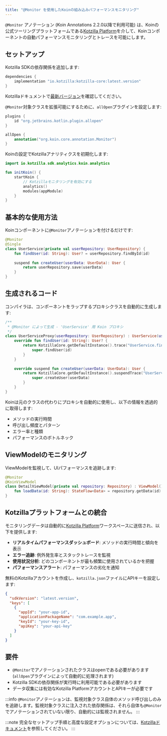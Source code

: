 ```yaml
---
title: "@Monitor を使用したKoinの組み込みパフォーマンスモニタリング"
---
```


`@Monitor` アノテーション (Koin Annotations 2.2.0以降で利用可能) は、Koinの公式ツーリングプラットフォームである[Kotzilla Platform](https://kotzilla.io)を介して、Koinコンポーネントの自動パフォーマンスモニタリングとトレースを可能にします。

## セットアップ

Kotzilla SDKの依存関係を追加します:

```kotlin
dependencies {
    implementation "io.kotzilla:kotzilla-core:latest.version"
}
```

Kotzillaドキュメントで[最新バージョン](https://doc.kotzilla.io/docs/releaseNotes/changelogSDK)を確認してください。

`@Monitor`対象クラスを拡張可能にするために、`allOpen`プラグインを設定します:

```kotlin
plugins {
    id "org.jetbrains.kotlin.plugin.allopen"
}

allOpen {
    annotation("org.koin.core.annotation.Monitor")
}
```

Koinの設定でKotzillaアナリティクスを初期化します:

```kotlin
import io.kotzilla.sdk.analytics.koin.analytics

fun initKoin() {
    startKoin {
        // Kotzillaモニタリングを有効にする
        analytics()
        modules(appModule)
    }
}
```

## 基本的な使用方法

Koinコンポーネントに`@Monitor`アノテーションを付けるだけです:

```kotlin
@Monitor
@Single
class UserService(private val userRepository: UserRepository) {
    fun findUser(id: String): User? = userRepository.findById(id)
    
    suspend fun createUser(userData: UserData): User {
        return userRepository.save(userData)
    }
}
```

## 生成されるコード

コンパイラは、コンポーネントをラップするプロキシクラスを自動的に生成します:

```kotlin
/**
 * @Monitor によって生成 - 'UserService' 用 Koin プロキシ
 */
class UserServiceProxy(userRepository: UserRepository) : UserService(userRepository) {
    override fun findUser(id: String): User? { 
        return KotzillaCore.getDefaultInstance().trace("UserService.findUser") { 
            super.findUser(id) 
        } 
    }
    
    override suspend fun createUser(userData: UserData): User { 
        return KotzillaCore.getDefaultInstance().suspendTrace("UserService.createUser") { 
            super.createUser(userData) 
        } 
    }
}
```

Koinは元のクラスの代わりにプロキシを自動的に使用し、以下の情報を透過的に取得します:
- メソッドの実行時間
- 呼び出し頻度とパターン
- エラー率と種類
- パフォーマンスのボトルネック

## ViewModelのモニタリング

ViewModelを監視して、UIパフォーマンスを追跡します:

```kotlin
@Monitor
@KoinViewModel
class DetailViewModel(private val repository: Repository) : ViewModel() {
    fun loadData(id: String): StateFlow<Data> = repository.getData(id)
}
```

## Kotzillaプラットフォームとの統合

モニタリングデータは自動的に[Kotzilla Platform](https://kotzilla.io)ワークスペースに送信され、以下を提供します:

- **リアルタイムパフォーマンスダッシュボード**: メソッドの実行時間と傾向を表示
- **エラー追跡**: 例外発生率とスタックトレースを監視
- **使用状況分析**: どのコンポーネントが最も頻繁に使用されているかを把握
- **パフォーマンスアラート**: パフォーマンスの劣化を通知

無料のKotzillaアカウントを作成し、`kotzilla.json`ファイルにAPIキーを設定します:

```json
{
  "sdkVersion": "latest.version",
  "keys": [
    {
      "appId": "your-app-id",
      "applicationPackageName": "com.example.app",
      "keyId": "your-key-id", 
      "apiKey": "your-api-key"
    }
  ]
}
```

## 要件

- `@Monitor`でアノテーションされたクラスはopenである必要があります (`allOpen`プラグインによって自動的に処理されます)
- Kotzilla SDKの依存関係が実行時に利用可能である必要があります
- データ収集には有効なKotzilla PlatformアカウントとAPIキーが必要です

:::info
`@Monitor`アノテーションは、監視対象クラス自体のメソッド呼び出しのみを追跡します。監視対象クラスに注入された依存関係は、それら自体も`@Monitor`でアノテーションされていない限り、自動的には監視されません。
:::

:::note
完全なセットアップ手順と高度な設定オプションについては、[Kotzillaドキュメント](https://doc.kotzilla.io)を参照してください。
:::